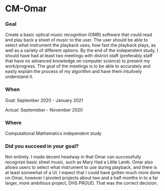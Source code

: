 # CM-Omar

### Goal
Create a basic optical music recognition (OMR) software that could read and play back a sheet of music to the user. The user should be able to select what
instrument the playback uses, how fast the playback plays, as well as a variety of different options. By the end of the independent study, I should have had at least
two meetings with district staff (preferably staff that have no advanced knowledge on computer science) to present my work/progress. The goal of the meetings is to
be able to accurately and easily explain the process of my algorithm and have them intuitvely understand it. 

### When
Goal: September 2020 - January 2021 

Actual: Septemeber - November 2020

### Where
Computational Mathematics independent study


### Did you succeed in your goal?
Not entirely. I made decent headway in that Omar can successfully recognize basic sheet music, such as Mary Had a Little Lamb. Omar also allows users to select what 
instrument to use during playback, and there is at least somewhat of a UI. I expect that I could have gotten much more done on Omar, however I pivoted projects about 
two and a half months in to a far larger, more ambitious project, DHS PROUD. That was the correct decision.

